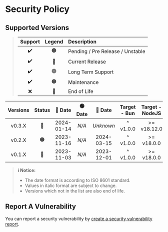# Security Policy

## Supported Versions

> | **Support** | **Legend** | **Description** |
> |:-:|:-:|:--|
> | ✔️ | 🟤 | Pending / Pre Release / Unstable |
> | ✔️ | 🔵 | Current Release |
> | ✔️ | 🟢 | Long Term Support |
> | ✔️ | 🟠 | Maintenance |
> | ❌ | 🔴 | End of Life |

| **Versions** | **Status** | **🔵 Date** | **🟢 Date** | **🔴 Date** | **Target - Bun** | **Target - NodeJS** |
|:-:|:-:|:-:|:-:|:-:|:-:|:-:|
| v0.3.X | 🔵 | 2024-01-14 | *N/A* | *Unknown* | ^ v1.0.0 | >= v18.12.0 |
| v0.2.X | 🟠 | 2023-11-16 | *N/A* | 2024-03-15 | ^ v1.0.0 | >= v18.0.0 |
| v0.1.X | 🔴 | 2023-11-03 | *N/A* | 2023-12-01 | ^ v1.0.0 | >= v18.0.0 |

> **ℹ️ Notice:**
>
> - The date format is according to ISO 8601 standard.
> - Values in italic format are subject to change.
> - Versions which not in the list are also end of life.

## Report A Vulnerability

You can report a security vulnerability by [create a security vulnerability report](https://github.com/hugoalh/hugoalh/blob/main/universal-guide/contributing.md#create-a-security-vulnerability-report).
